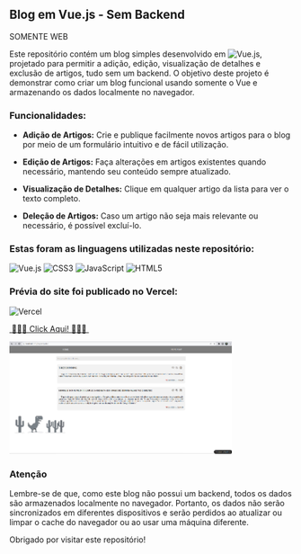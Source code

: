 ## Blog em Vue.js - Sem Backend

SOMENTE WEB 

Este repositório contém um blog simples desenvolvido em ![Vue.js](https://img.shields.io/badge/vuejs-%2335495e.svg?style=for-the-badge&logo=vuedotjs&logoColor=%234FC08D), projetado para permitir a adição, edição, visualização de detalhes e exclusão de artigos, tudo sem um backend. O objetivo deste projeto é demonstrar como criar um blog funcional usando somente o Vue e armazenando os dados localmente no navegador.

### Funcionalidades:

- __Adição de Artigos:__ Crie e publique facilmente novos artigos para o blog por meio de um formulário intuitivo e de fácil utilização.

- __Edição de Artigos:__ Faça alterações em artigos existentes quando necessário, mantendo seu conteúdo sempre atualizado.

- __Visualização de Detalhes:__ Clique em qualquer artigo da lista para ver o texto completo.

- __Deleção de Artigos:__ Caso um artigo não seja mais relevante ou necessário, é possível excluí-lo.

### Estas foram as linguagens utilizadas neste repositório:

![Vue.js](https://img.shields.io/badge/vuejs-%2335495e.svg?style=for-the-badge&logo=vuedotjs&logoColor=%234FC08D) ![CSS3](https://img.shields.io/badge/css3-%231572B6.svg?style=for-the-badge&logo=css3&logoColor=white) ![JavaScript](https://img.shields.io/badge/javascript-%23323330.svg?style=for-the-badge&logo=javascript&logoColor=%23F7DF1E) ![HTML5](https://img.shields.io/badge/html5-%23E34F26.svg?style=for-the-badge&logo=html5&logoColor=white)

### Prévia do site foi publicado no Vercel: 
![Vercel](https://img.shields.io/badge/vercel-%23000000.svg?style=for-the-badge&logo=vercel&logoColor=white) 

[&nbsp;🔹:large_blue_diamond:🔹 Click Aqui! 🔹:large_blue_diamond:🔹&nbsp;](https://blog-alpha-eight-82.vercel.app/)

![Prévia](/Previa.png)

### Atenção ###

Lembre-se de que, como este blog não possui um backend, todos os dados são armazenados localmente no navegador. Portanto, os dados não serão sincronizados em diferentes dispositivos e serão perdidos ao atualizar ou limpar o cache do navegador ou ao usar uma máquina diferente.


Obrigado por visitar este repositório!
